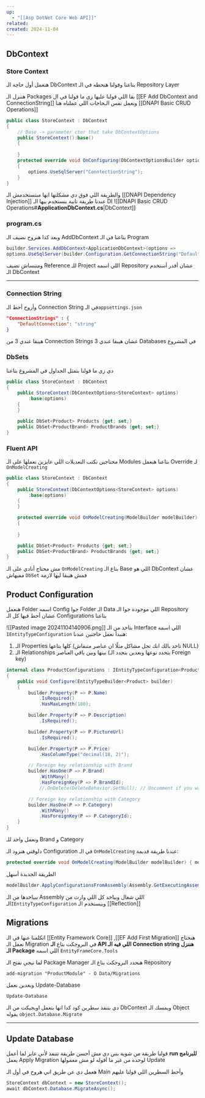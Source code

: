 ```yaml
---
up:
  - "[[Asp DotNet Core Web API]]"
related: 
created: 2024-11-04
---
```

## DbContext
### Store Context
هنعمل أول حاجة الـ DbContext بتاعنا وقولنا هنحطه في الـ Repository Layer

هننزل الـ Packages بقا اللي قولنا عليها زي ما قولنا في ال [[EF Add DbContext and ConnectionString]]
ونعمل نفس الـحاجات اللي عملناه هنا [[DNAPI Basic CRUD Operations]]

```cs
public class StoreContext : DbContext
{
	// Base -> parameter ctor that take DbContextOptions
	public StoreContext():base()
	{
		
	}
	protected override void OnConfiguring(DbContextOptionsBuilder options)
	{
		options.UseSqlServer("ConntectionString");
	}
}
```
والطريقة اللي فوق دي مشكلتها انها مبتستخدمش الـ [[DNAPI Dependency Injection]]
عندنا طريقة تانية بنستخدم بيها الـ DI
![[DNAPI Basic CRUD Operations#**ApplicationDbContext.cs**|DbContext]]

### program.cs
وبعد كدا هنروح نضيف الـ AddDbContext بتاعنا في الـ Program
```cs
builder.Services.AddDbContext<ApplicationDbContext>(options =>
options.UseSqlServer(builder.Configuration.GetConnectionString("DefaultConnection")));
```
ومتنساش تضيف Reference للـ Project اللي اسمه Repository عشان أقدر أستخدم الـ DbContext

---
### Connection String
وأروح أحط الـ Connection String في الـ`appsettings.json`
```json
"ConnectionStrings" : {
	"DefaultConnection": "string"
}
```
هيبقا عندي 3 من Connection Strings عشان هيبقا عندي 3 Databases في المشروع

### DbSets
دي زي ما قولنا بتمثل الجداول في المشروع بتاعنا
```cs
public class StoreContext : DbContext
{
	public StoreContext(DbContextOptions<StoreContext> options)
		:base(options)
	{
	}

	public DbSet<Product> Products {get; set;} 
	public DbSet<ProductBrand> ProductBrands {get; set;} 
}
```

### Fluent API
محتاجين نكتب التعديلات اللي عايزين نعملها على الـ Modules بتاعنا
هنعمل Override لـ `OnModelCreating`
```cs
public class StoreContext : DbContext
{
	public StoreContext(DbContextOptions<StoreContext> options)
		:base(options)
	{
	}

	protected override void OnModelCreating(ModelBuilder modelBuilder)
	{
		
	}

	public DbSet<Product> Products {get; set;} 
	public DbSet<ProductBrand> ProductBrands {get; set;} 
}
```

مش محتاج أنادي على الـ `OnModelCreating` بتاع الـ Base اللي هو DbContext عشان مفيهاش `DbSet` فمش هيبقا ليها لازمة

## Product Configuration
هنعمل Folder اسمه Config جوا Folder الـ Data اللي موجودة جوا الـ Repository عشان أحط فيها كل الـ Configurations بتاعنا

![[Pasted image 20241104140906.png]]
بتاخد من الـ Interface اللي اسمه `IEntityTypeConfiguration`
هنبدأ نعمل حاجتين عندنا:
1. الـ Properties كلها بتاعها (تاخد بالك انك تحل مشاكل مثلًا ان عناصر متبقاش NULL)
2. الـ Relationships بينها وبين باقي العناصر (بتحدد نوعها وبعدين بتحدد الـ Foreign key)
```cs
internal class ProductConfigurations : IEntityTypeConfiguration<Product>
{
    public void Configure(EntityTypeBuilder<Product> builder)
    {
        builder.Property(P => P.Name)
            .IsRequired()
            .HasMaxLength(100);

        builder.Property(P => P.Description)
            .IsRequired();

        builder.Property(P => P.PictureUrl)
            .IsRequired();

        builder.Property(P => P.Price)
            .HasColumnType("decimal(18, 2)");

        // Foreign key relationship with Brand
        builder.HasOne(P => P.Brand)
            .WithMany()
            .HasForeignKey(P => P.BrandId);
            //.OnDelete(DeleteBehavior.SetNull); // Uncomment if you want to set null on delete

        // Foreign key relationship with Category
        builder.HasOne(P => P.Category)
            .WithMany()
            .HasForeignKey(P => P.CategoryId);
    }
}
```
ونعمل واحد للـ Brand و Category

دلوقتي هنزود الـ Configuration في الـ `OnModelCreating`
عندنا طريقة قديمة:
```cs
protected override void OnModelCreating(ModelBuilder modelBuilder) { modelBuilder.ApplyConfiguration(new ProductConfigurations()); modelBuilder.ApplyConfiguration(new ProductBrandConfigurations()); modelBuilder.ApplyConfiguration(new ProductCategoryConfigurations()); }
```
الطريقة الجديدة أسهل
```cs
modelBuilder.ApplyConfigurationsFromAssembly(Assembly.GetExecutingAssembly());
```
ببياخدها من الـ Assembly اللي شغال وبياخد كل اللي وارث من الـ`IEntityTypeConfiguration` وبيستخدم الـ [[Reflection]]

## Migrations
اتكلمنا عنها في الـ [[Entity Framework Core]] ,[[EF Add First Migration]]
هنحتاج نعمل الـ Migration في البروجكت بتاع **الـ API اللي فيه الـ Connection string**
**هننزل الـ Package** اللي اسمه `EntityFrameCore.Tools`

لما نيجي نفتح الـ Package Manager هنحدد البروجكت بتاع الـ Repository 
```shell
add-migration "ProductModule" - O Data/Migrations
```

وبعدين نعمل Update-Database
```shell
Update-Database
```
دي بتنفذ سطرين كود كدا انها بتعمل اوبجيكت من الـ DbContext ويمسك الـ Object يقوله `object.Database.Migrate`

---



## Update Database
قولنا طريقة من شوية
بس دي مش أحسن طريقة تتنفذ لأني عايز لما أعمل **run للبرنامج** يعمل Apply Migration لوحده من غير ما أقوله لو مش معمولها Update

هعمل دي عن طريق اني هروح في أول الـ Main وأحط السطرين اللي قولنا عليهم
```cs
StoreContext dbContext = new StoreContext();
await dbContext.Database.MigrateAsync();
```